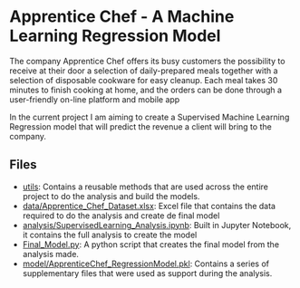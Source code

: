 # Apprentice Chef - A Machine Learning Regression Model
The company Apprentice Chef offers its busy customers the possibility to receive at their door a selection of
daily-prepared meals together with a selection of disposable cookware for easy cleanup. Each meal takes 30 minutes to
finish cooking at home, and the orders can be done through a user-friendly on-line platform and mobile app

In the current project I am aiming to create a Supervised Machine Learning Regression model that will predict the
revenue a client will bring to the company.

## Files
- [utils](utils): Contains a reusable methods that are used across the entire project to do the analysis
and build the models.
- [data/Apprentice_Chef_Dataset.xlsx](data/Apprentice_Chef_Dataset.xlsx): Excel file that contains the data required to
do the analysis and create de final model
- [analysis/SupervisedLearning_Analysis.ipynb](analysis/SupervisedLearning_Analysis.ipynb): Built in Jupyter Notebook, it contains the full analysis to create the model
- [Final_Model.py](Final_Model.py): A python script that creates the final model from the analysis made.
- [model/ApprenticeChef_RegressionModel.pkl](model/ApprenticeChef_RegressionModel.pkl): Contains a series of supplementary files that were used as support during the analysis.
